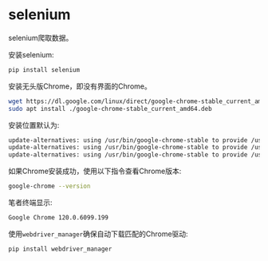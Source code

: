 # selenium

selenium爬取数据。<br>

安装selenium:

```bash
pip install selenium
```

安装无头版Chrome，即没有界面的Chrome。<br>

```bash
wget https://dl.google.com/linux/direct/google-chrome-stable_current_amd64.deb
sudo apt install ./google-chrome-stable_current_amd64.deb
```

安装位置默认为:<br>

```txt
update-alternatives: using /usr/bin/google-chrome-stable to provide /usr/bin/x-www-browser (x-www-browser) in auto mode
update-alternatives: using /usr/bin/google-chrome-stable to provide /usr/bin/gnome-www-browser (gnome-www-browser) in auto mode
update-alternatives: using /usr/bin/google-chrome-stable to provide /usr/bin/google-chrome (google-chrome) in auto mode
```

如果Chrome安装成功，使用以下指令查看Chrome版本:<br>

```bash
google-chrome --version
```

笔者终端显示:<br>

```txt
Google Chrome 120.0.6099.199 
```

使用`webdriver_manager`确保自动下载匹配的Chrome驱动:<br>

```bash
pip install webdriver_manager
```